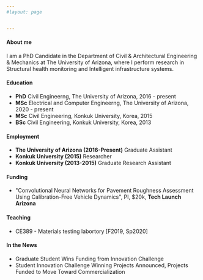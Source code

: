 ```yaml
---
#layout: page


---
```

#### About me
I am a PhD Candidate in the Department of Civil & Architectural Engineering & Mechanics at The University of Arizona, where I perform research in Structural health monitoring and Intelligent infrastructure systems.

#### Education
* **PhD** Civil Engineerng, The University of Arizona, 2016 - present
* **MSc** Electrical and Computer Engineerng, The University of Arizona, 2020 - present
* **MSc** Civil Engineering, Konkuk University, Korea, 2015
* **BSc** Civil Engineering, Konkuk University, Korea, 2013

#### Employment
* **The University of Arizona (2016-Present)** Graduate Assistant
* **Konkuk University (2015)** Researcher
* **Konkuk University (2013-2015)** Graduate Research Assistant

#### Funding
* "Convolutional Neural Networks for Pavement Roughness Assessment Using Calibration-Free Vehicle Dynamics", PI, $20k, **Tech Launch Arizona**

#### Teaching
* CE389 - Materials testing labortory [F2019, Sp2020]

#### In the News
* Graduate Student Wins Funding from Innovation Challenge
* Student Innovation Challenge Winning Projects Announced, Projects Funded to Move Toward Commercialization

